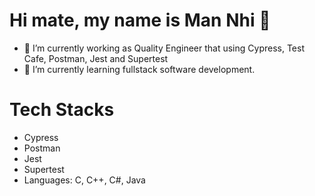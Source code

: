# Hi mate, my name is Man Nhi 👋

- 🔭 I’m currently working as Quality Engineer that using Cypress, Test Cafe, Postman, Jest and Supertest  
- 🌱 I’m currently learning fullstack software development. 


# Tech Stacks
- Cypress
- Postman
- Jest
- Supertest
- Languages: C, C++, C#, Java 

